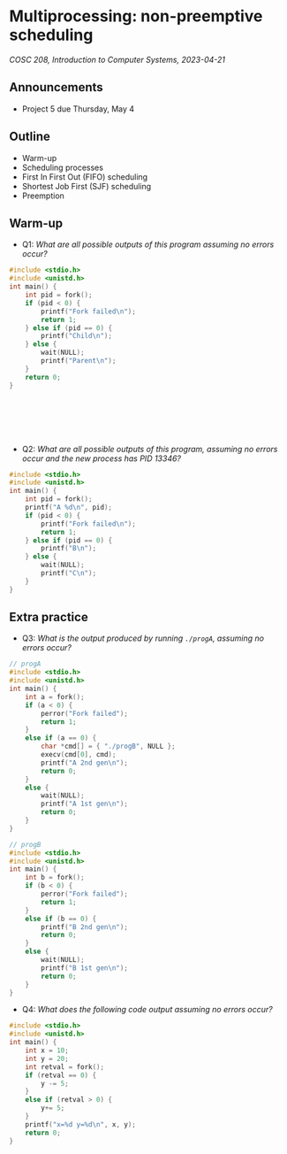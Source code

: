 # Multiprocessing: non-preemptive scheduling
_COSC 208, Introduction to Computer Systems, 2023-04-21_

## Announcements
* Project 5 due Thursday, May 4

## Outline
* Warm-up
* Scheduling processes
* First In First Out (FIFO) scheduling
* Shortest Job First (SJF) scheduling
* Preemption

## Warm-up

* Q1: _What are all possible outputs of this program assuming no errors occur?_


```c
#include <stdio.h>
#include <unistd.h>
int main() {
    int pid = fork();
    if (pid < 0) {
        printf("Fork failed\n");
        return 1;
    } else if (pid == 0) {
        printf("Child\n");
    } else {
        wait(NULL);
        printf("Parent\n");
    }
    return 0;
}
```

<p style="height:5em;"></p>

* Q2: _What are all possible outputs of this program, assuming no errors occur and the new process has PID 13346?_


```c
#include <stdio.h>
#include <unistd.h>
int main() {
    int pid = fork();
    printf("A %d\n", pid);
    if (pid < 0) {
        printf("Fork failed\n");
        return 1;
    } else if (pid == 0) {
        printf("B\n");
    } else {
        wait(NULL);
        printf("C\n");
    }
}
```

<div style="page-break-after:always;"></div>

## Extra practice

* Q3: _What is the output produced by running `./progA`, assuming no errors occur?_


```c
// progA
#include <stdio.h>
#include <unistd.h>
int main() {
    int a = fork();
    if (a < 0) {
        perror("Fork failed");
        return 1;
    }
    else if (a == 0) {
        char *cmd[] = { "./progB", NULL };
        execv(cmd[0], cmd);
        printf("A 2nd gen\n");
        return 0;
    }
    else {
        wait(NULL);
        printf("A 1st gen\n");
        return 0;
    }
}
```


```c
// progB
#include <stdio.h>
#include <unistd.h>
int main() {
    int b = fork();
    if (b < 0) {
        perror("Fork failed");
        return 1;
    }
    else if (b == 0) {
        printf("B 2nd gen\n");
        return 0;
    }
    else {
        wait(NULL);
        printf("B 1st gen\n");
        return 0;
    }
}
```

<div style="page-break-after:always;"></div>

* Q4: _What does the following code output assuming no errors occur?_


```c
#include <stdio.h>
#include <unistd.h>
int main() {
    int x = 10;
    int y = 20;
    int retval = fork();
    if (retval == 0) {
        y -= 5;
    } 
    else if (retval > 0) {
        y+= 5;
    }
    printf("x=%d y=%d\n", x, y);
    return 0;
}
```
